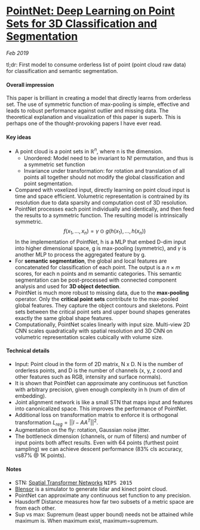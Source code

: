 # [PointNet: Deep Learning on Point Sets for 3D Classification and Segmentation](https://arxiv.org/pdf/1612.00593.pdf)

_Feb 2019_

tl;dr: First model to consume orderless list of point (point cloud raw data) for classification and semantic segmentation.

#### Overall impression
This paper is brilliant in creating a model that directly learns from orderless set. The use of symmetric function of max-pooling is simple, effective and leads to robust performance against outlier and missing data. The theoretical explanation and visualization of this paper is superb. This is perhaps one of the thought-provoking papers I have ever read.

#### Key ideas
- A point cloud is a point sets in $\mathbb{R}^n$, where n is the dimension.
	- Unordered: Model need to be invariant to N! permutation, and thus is a symmetric set function
	- Invariance under transformation: for rotation and translation of all points all together should not modify the global classification and point segmentation.
- Compared with voxelized input, directly learning on point cloud input is time and space efficient. Volumetric representation is contrained by its resolution due to data sparsity and computation cost of 3D resolution.
- PointNet processes each point individually and identically, and then feed the results to a symmetric function. The resulting model is intrinsically symmetric.
$$
f(x_1, \ldots, x_n) = \gamma \odot g(h(x_1), \ldots, h(x_n))
$$
In the implementation of PointNet, h is a MLP that embed D-dim input into higher dimensional space, g is max-pooling (symmetric), and $\gamma$ is another MLP to process the aggregated feature by g. 
- For **semantic segmentation**, the global and local features are concatenated for classification of each point. The output is a $n \times m$ scores, for each n points and m semantic categories. This semantic segmentation can be post-processed with connected component analysis and used for **3D object detection**.
- PointNet is much more robust to missing data, due to the **max-pooling** operator. Only the **critical point sets** contribute to the max-pooled global features. They capture the object contours and skeletons. Point sets between the critical point sets and upper bound shapes generates exactly the same global shape features. 
- Computationally, PointNet scales linearly with input size. Multi-view 2D CNN scales quadratically with spatial resolution and 3D CNN on volumetric representation scales cubically with volume size.


#### Technical details
- Input: Point cloud in the form of 2D matrix, N x D. N is the number of orderless points, and D is the number of channels (x, y, z coord and other features such as RGB, intensity and surface normals).
- It is shown that PointNet can approximate any continuous set function with arbitrary precision, given enough complexity in h (num of dim of embedding).
- Joint alignment network is like a small STN that maps input and features into canonicalized space. This improves the performance of PointNet.
- Additional loss on transformation matrix to enforce it is orthogonal transformation $L_{reg} = ||I - AA^T||^2$.
- Augmentation on the fly: rotation, Gaussian noise jitter.
- The bottleneck dimension (channels, or num of filters) and number of input points both affect results. Even with 64 points (furthest point sampling) we can achieve descent performance (83% cls accuracy, vs87% @ 1K points).

#### Notes
- STN: [Spatial Transformer Networks](https://arxiv.org/pdf/1506.02025.pdf) <kbd>NIPS 2015</kbd>
- [Blensor](https://www.blensor.org/) is a simulator to generate lidar and kinect point cloud.
- PointNet can approximate any continuous set function to any precision. 
- Hausdorff Distance measures how far two subsets of a metric space are from each other.
- Sup vs max: Supremum (least upper bound) needs not be attained while maximum is. When maximum exist, maximum=supremum.